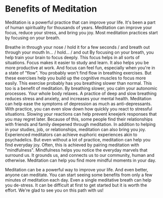 # Benefits of Meditation
Meditation is a powerful practice that can improve your life.
It's been a part of human spirituality for thousands of years.
Meditation can improve your focus, reduce your stress, and bring you joy.
Most meditation practices start by focusing on your breath.

Breathe in through your nose / hold it for a few seconds / and breath out through your mouth
In... / hold... / and out
By focusing on your breath, you help train your brain to focus deeply.
This focus helps in all sorts of situations.
Focus makes it easier to study and learn.
It also helps you be more productive at work.
And focus can feel fun, especially when you're in a state of "flow".
You probably won't find flow in breathing exercises.
But these exercises help you build up the cognitive muscles to focus more easily.
This exercise probably has you breathing slower than normal. This too is a benefit of meditation.
By breathing slower, you calm your autonomic processes. Your whole body relaxes.
A practice of deep and slow breathing reduces stress and anxiety, and increases your mental health.
Meditation can help ease the symptoms of depression as much as anti-depressants.
With practice, you can even slow down how quickly you react to stressful situations.
Slowing your reactions can help prevent kneejerk responses that you may regret later. 
Because of this, some people find their relationships with friends and family deepened through meditation.
In addition to helping in your studies, job, or relationships, meditation can also bring you joy.
Experienced meditators can achieve euphoric experiences akin to psychadelics.
But even without a lot of practice, meditation can help you find everyday joy.
Often, this is achieved by pairing meditation with "mindfulness".
Mindfulness helps you notice the everyday marvels that surround us.
It grounds us, and connects us to our community, human and otherwise. 
Meditation can help you find more mindful moments in your day.

Meditation can be a powerful way to improve your life. 
And even better, anyone can meditate.
You can start seeing some benefits from only a few minutes of meditation each day.
Even a single meditative breath can help you de-stress. 
It can be difficult at first to get started
but it is worth the effort. 
We're glad to see you on this path with us!